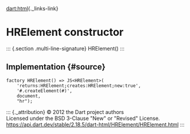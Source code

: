 [dart:html](../../dart-html/dart-html-library){._links-link}

HRElement constructor
=====================

::: {.section .multi-line-signature}
HRElement()
:::

Implementation {#source}
--------------

``` {.language-dart data-language="dart"}
factory HRElement() => JS<HRElement>(
    'returns:HRElement;creates:HRElement;new:true',
    '#.createElement(#)',
    document,
    "hr");
```

::: {._attribution}
© 2012 the Dart project authors\
Licensed under the BSD 3-Clause \"New\" or \"Revised\" License.\
<https://api.dart.dev/stable/2.18.5/dart-html/HRElement/HRElement.html>
:::
